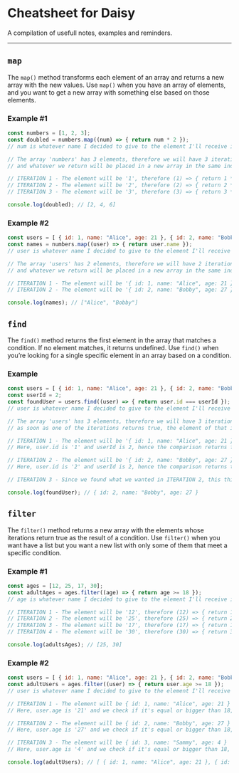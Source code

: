 # Cheatsheet for Daisy

A compilation of usefull notes, examples and reminders.

---

## `map`

The `map()` method transforms each element of an array and returns a new array with the new values. Use `map()` when you have an array of elements, and you want to get a new array with something else based on those elements.

### Example #1

```js
const numbers = [1, 2, 3];
const doubled = numbers.map((num) => { return num * 2 }); 
// num is whatever name I decided to give to the element I'll receive in the function, can be anything, I gave it num since I know its going to be a number

// The array 'numbers' has 3 elements, therefore we will have 3 iterations in our function, once for each element, 
// and whatever we return will be placed in a new array in the same index of the element we are iterating.

// ITERATION 1 - The element will be '1', therefore (1) => { return 1 * 2 } , which will be '2'
// ITERATION 2 - The element will be '2', therefore (2) => { return 2 * 2 } , which will be '4'
// ITERATION 3 - The element will be '3', therefore (3) => { return 3 * 2 } , which will be '6'

console.log(doubled); // [2, 4, 6]
```

### Example #2

```js
const users = [ { id: 1, name: "Alice", age: 21 }, { id: 2, name: "Bobby", age: 27 } ];
const names = numbers.map((user) => { return user.name });
// user is whatever name I decided to give to the element I'll receive in the function, can be anything, I gave it user since I know its going to be an object representing a user

// The array 'users' has 2 elements, therefore we will have 2 iterations in our function, once for each element, 
// and whatever we return will be placed in a new array in the same index of the element we are iterating.

// ITERATION 1 - The element will be '{ id: 1, name: "Alice", age: 21 }', therefore (user) => { return user.name } , which will be 'Alice'
// ITERATION 2 - The element will be '{ id: 2, name: "Bobby", age: 27 }', therefore (user) => { return user.name } , which will be 'Bobby'

console.log(names); // ["Alice", "Bobby"]
```

## `find`

The `find()` method returns the first element in the array that matches a condition. If no element matches, it returns undefined. Use `find()` when you’re looking for a single specific element in an array based on a condition.

### Example

```js
const users = [ { id: 1, name: "Alice", age: 21 }, { id: 2, name: "Bobby", age: 27 }, { id: 3, name: "Sammy", age: 4 } ];
const userId = 2;
const foundUser = users.find((user) => { return user.id === userId });
// user is whatever name I decided to give to the element I'll receive in the function, can be anything, I gave it user since I know its going to be an object representing a user

// The array 'users' has 3 elements, therefore we will have 3 iterations in our function, once for each element, 
// as soon as one of the iterations returns true, the element of that iteration is assigned your variable and we stop iterating

// ITERATION 1 - The element will be '{ id: 1, name: "Alice", age: 21 }'
// Here, user.id is '1' and userId is 2, hence the comparison returns false, we will go to the next iteration.

// ITERATION 2 - The element will be '{ id: 2, name: "Bobby", age: 27 }'
// Here, user.id is '2' and userId is 2, hence the comparison returns true, the user { id: 2, name: "Bobby", age: 27 } will be the value of 'foundUser'.

// ITERATION 3 - Since we found what we wanted in ITERATION 2, this third iteration is not needed anymore, therefore skipped.

console.log(foundUser); // { id: 2, name: "Bobby", age: 27 }
```

## `filter`

The `filter()` method returns a new array with the elements whose iterations return true as the result of a condition. Use `filter()` when you want have a list but you want a new list with only some of them that meet a specific condition.

### Example #1

```js
const ages = [12, 25, 17, 30];
const adultAges = ages.filter((age) => { return age >= 18 });
// age is whatever name I decided to give to the element I'll receive in the function, can be anything, I gave it age since I know its going to be a number representing an age

// ITERATION 1 - The element will be '12', therefore (12) => { return 12 >= 18 } , which is false, therefore 12 will NOT be part of the new array 'adultAges'
// ITERATION 2 - The element will be '25', therefore (25) => { return 25 >= 18 } , which is true, therefore 25 will be part of the new array 'adultAges'
// ITERATION 3 - The element will be '17', therefore (17) => { return 17 >= 18 } , which is false, therefore 17 will NOT be part of the new array 'adultAges'
// ITERATION 4 - The element will be '30', therefore (30) => { return 30 >= 18 } , which is true, therefore 30 will be part of the new array 'adultAges'

console.log(adultsAges); // [25, 30]
```

### Example #2

```js
const users = [ { id: 1, name: "Alice", age: 21 }, { id: 2, name: "Bobby", age: 27 }, { id: 3, name: "Sammy", age: 4 } ];
const adultUsers = ages.filter((user) => { return user.age >= 18 });
// user is whatever name I decided to give to the element I'll receive in the function, can be anything, I gave it user since I know its going to be an object representing a user

// ITERATION 1 - The element will be { id: 1, name: "Alice", age: 21 }
// Here, user.age is '21' and we check if it's equal or bigger than 18, which is true, therefore 'Alice' user will be part of 'adultUsers'

// ITERATION 2 - The element will be { id: 2, name: "Bobby", age: 27 }
// Here, user.age is '27' and we check if it's equal or bigger than 18, which is true, therefore 'Bobby' user will be part of 'adultUsers'

// ITERATION 3 - The element will be { id: 3, name: "Sammy", age: 4 }
// Here, user.age is '4' and we check if it's equal or bigger than 18, which is false, therefore 'Sammy' user will NOT be part of 'adultUsers'

console.log(adultUsers); // [ { id: 1, name: "Alice", age: 21 }, { id: 2, name: "Bobby", age: 27 } ]
```

